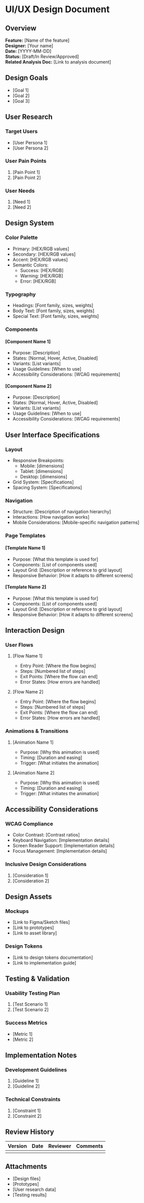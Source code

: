 # UI/UX Design Document

## Overview
**Feature:** [Name of the feature]  
**Designer:** [Your name]  
**Date:** [YYYY-MM-DD]  
**Status:** [Draft/In Review/Approved]  
**Related Analysis Doc:** [Link to analysis document]

## Design Goals
- [Goal 1]
- [Goal 2]
- [Goal 3]

## User Research
### Target Users
- [User Persona 1]
- [User Persona 2]

### User Pain Points
1. [Pain Point 1]
2. [Pain Point 2]

### User Needs
1. [Need 1]
2. [Need 2]

## Design System
### Color Palette
- Primary: [HEX/RGB values]
- Secondary: [HEX/RGB values]
- Accent: [HEX/RGB values]
- Semantic Colors:
  * Success: [HEX/RGB]
  * Warning: [HEX/RGB]
  * Error: [HEX/RGB]

### Typography
- Headings: [Font family, sizes, weights]
- Body Text: [Font family, sizes, weights]
- Special Text: [Font family, sizes, weights]

### Components
#### [Component Name 1]
- Purpose: [Description]
- States: [Normal, Hover, Active, Disabled]
- Variants: [List variants]
- Usage Guidelines: [When to use]
- Accessibility Considerations: [WCAG requirements]

#### [Component Name 2]
- Purpose: [Description]
- States: [Normal, Hover, Active, Disabled]
- Variants: [List variants]
- Usage Guidelines: [When to use]
- Accessibility Considerations: [WCAG requirements]

## User Interface Specifications

### Layout
- Responsive Breakpoints:
  * Mobile: [dimensions]
  * Tablet: [dimensions]
  * Desktop: [dimensions]
- Grid System: [Specifications]
- Spacing System: [Specifications]

### Navigation
- Structure: [Description of navigation hierarchy]
- Interactions: [How navigation works]
- Mobile Considerations: [Mobile-specific navigation patterns]

### Page Templates
#### [Template Name 1]
- Purpose: [What this template is used for]
- Components: [List of components used]
- Layout Grid: [Description or reference to grid layout]
- Responsive Behavior: [How it adapts to different screens]

#### [Template Name 2]
- Purpose: [What this template is used for]
- Components: [List of components used]
- Layout Grid: [Description or reference to grid layout]
- Responsive Behavior: [How it adapts to different screens]

## Interaction Design

### User Flows
1. [Flow Name 1]
   - Entry Point: [Where the flow begins]
   - Steps: [Numbered list of steps]
   - Exit Points: [Where the flow can end]
   - Error States: [How errors are handled]

2. [Flow Name 2]
   - Entry Point: [Where the flow begins]
   - Steps: [Numbered list of steps]
   - Exit Points: [Where the flow can end]
   - Error States: [How errors are handled]

### Animations & Transitions
1. [Animation Name 1]
   - Purpose: [Why this animation is used]
   - Timing: [Duration and easing]
   - Trigger: [What initiates the animation]

2. [Animation Name 2]
   - Purpose: [Why this animation is used]
   - Timing: [Duration and easing]
   - Trigger: [What initiates the animation]

## Accessibility Considerations
### WCAG Compliance
- Color Contrast: [Contrast ratios]
- Keyboard Navigation: [Implementation details]
- Screen Reader Support: [Implementation details]
- Focus Management: [Implementation details]

### Inclusive Design Considerations
1. [Consideration 1]
2. [Consideration 2]

## Design Assets
### Mockups
- [Link to Figma/Sketch files]
- [Link to prototypes]
- [Link to asset library]

### Design Tokens
- [Link to design tokens documentation]
- [Link to implementation guide]

## Testing & Validation
### Usability Testing Plan
1. [Test Scenario 1]
2. [Test Scenario 2]

### Success Metrics
- [Metric 1]
- [Metric 2]

## Implementation Notes
### Development Guidelines
1. [Guideline 1]
2. [Guideline 2]

### Technical Constraints
1. [Constraint 1]
2. [Constraint 2]

## Review History
| Version | Date | Reviewer | Comments |
|---------|------|----------|----------|
| | | | |

## Attachments
- [Design files]
- [Prototypes]
- [User research data]
- [Testing results] 